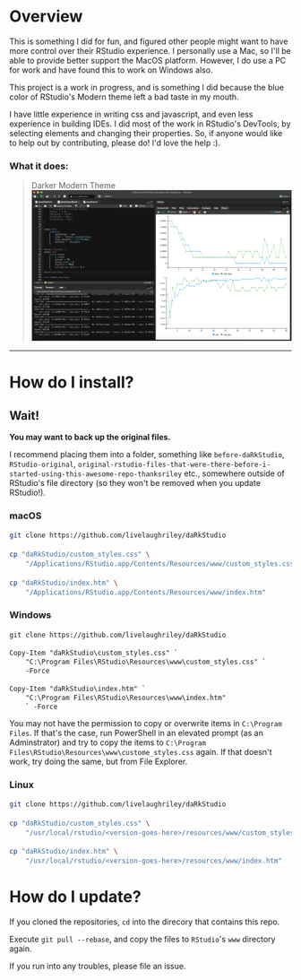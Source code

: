 # Overview

This is something I did for fun, and figured other people
might want to have more control
over their RStudio experience. I personally use a Mac,
so I'll be able to provide better support the MacOS platform.
However, I do use a PC for work and have found this to work on Windows also.

This project is a work in progress,
and is something I did because the blue color
of RStudio's Modern theme left a bad taste in my mouth.

I have little experience in writing css and javascript,
and even less experience in building IDEs. I did most of the work
in RStudio's DevTools, by selecting elements
and changing their properties. So, if anyone would
like to help out by contributing, please do! I'd love the help :).

### What it does:

> Darker Modern Theme
> ![DarkRStudio](images/dark-rstudio.png)

<hr>

# How do I install?

## Wait!
**You may want to back up the original files.**

I recommend placing them into a folder, something like `before-daRkStudio`,
`RStudio-original`, `original-rstudio-files-that-were-there-before-i-started-using-this-awesome-repo-thanksriley` etc., somewhere outside of RStudio's file directory
(so they won't be removed when you update RStudio!).

### macOS
```sh
git clone https://github.com/livelaughriley/daRkStudio

cp "daRkStudio/custom_styles.css" \
    "/Applications/RStudio.app/Contents/Resources/www/custom_styles.css"

cp "daRkStudio/index.htm" \
    "/Applications/RStudio.app/Contents/Resources/www/index.htm"
```
### Windows
```pwsh
git clone https://github.com/livelaughriley/daRkStudio

Copy-Item "daRkStudio\custom_styles.css" `
    "C:\Program Files\RStudio\Resources\www\custom_styles.css" `
    -Force

Copy-Item "daRkStudio\index.htm" ` 
    "C:\Program Files\RStudio\Resources\www\index.htm"
    ` -Force
```

You may not have the permission to copy or overwrite items in `C:\Program Files`.
If that's the case, run PowerShell in an elevated prompt (as an Adminstrator)
and try to copy the items to `C:\Program Files\RStudio\Resources\www\custome_styles.css`
again. If that doesn't work, try doing the same, but from File Explorer.

### Linux
```sh
git clone https://github.com/livelaughriley/daRkStudio

cp "daRkStudio/custom_styles.css" \
    "/usr/local/rstudio/<version-goes-here>/resources/www/custom_styles.css"

cp "daRkStudio/index.htm" \
    "/usr/local/rstudio/<version-goes-here>/resources/www/index.htm"
```

# How do I update?

If you cloned the repositories, `cd` into the direcory that contains this repo. 

Execute `git pull --rebase`, and copy the files to `RStudio`'s `www` directory again.

If you run into any troubles, please file an issue.

